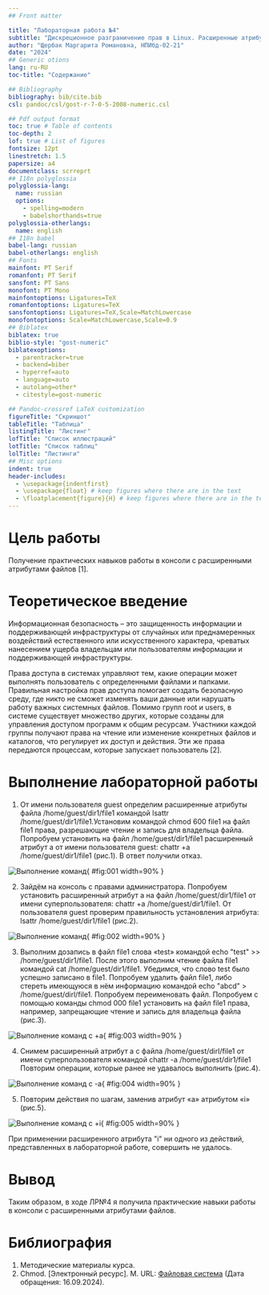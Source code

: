 ```yaml
---
## Front matter

title: "Лабораторная работа №4"
subtitle: "Дискреционное разграничение прав в Linux. Расширенные атрибуты"
author: "Щербак Маргарита Романовна, НПИбд-02-21"
date: "2024"
## Generic otions
lang: ru-RU
toc-title: "Содержание"

## Bibliography
bibliography: bib/cite.bib
csl: pandoc/csl/gost-r-7-0-5-2008-numeric.csl

## Pdf output format
toc: true # Table of contents
toc-depth: 2
lof: true # List of figures
fontsize: 12pt
linestretch: 1.5
papersize: a4
documentclass: scrreprt
## I18n polyglossia
polyglossia-lang:
  name: russian
  options:
	- spelling=modern
	- babelshorthands=true
polyglossia-otherlangs:
  name: english
## I18n babel
babel-lang: russian
babel-otherlangs: english
## Fonts
mainfont: PT Serif
romanfont: PT Serif
sansfont: PT Sans
monofont: PT Mono
mainfontoptions: Ligatures=TeX
romanfontoptions: Ligatures=TeX
sansfontoptions: Ligatures=TeX,Scale=MatchLowercase
monofontoptions: Scale=MatchLowercase,Scale=0.9
## Biblatex
biblatex: true
biblio-style: "gost-numeric"
biblatexoptions:
  - parentracker=true
  - backend=biber
  - hyperref=auto
  - language=auto
  - autolang=other*
  - citestyle=gost-numeric

## Pandoc-crossref LaTeX customization
figureTitle: "Скриншот"
tableTitle: "Таблица"
listingTitle: "Листинг"
lofTitle: "Список иллюстраций"
lotTitle: "Список таблиц"
lolTitle: "Листинги"
## Misc options
indent: true
header-includes:
  - \usepackage{indentfirst}
  - \usepackage{float} # keep figures where there are in the text
  - \floatplacement{figure}{H} # keep figures where there are in the text
---
```


# Цель работы

Получение практических навыков работы в консоли с расширенными атрибутами файлов [1].

# Теоретическое введение 

Информационная безопасность – это защищенность информации и поддерживающей инфраструктуры от случайных или преднамеренных воздействий естественного или искусственного характера, чреватых нанесением ущерба владельцам или пользователям информации и поддерживающей инфраструктуры.

Права доступа в системах управляют тем, какие операции может выполнять пользователь с определенными файлами и папками. Правильная настройка прав доступа помогает создать безопасную среду, где никто не сможет изменять ваши данные или нарушать работу важных системных файлов. Помимо групп root и users, в системе существует множество других, которые созданы для управления доступом программ к общим ресурсам. Участники каждой группы получают права на чтение или изменение конкретных файлов и каталогов, что регулирует их доступ и действия. Эти же права передаются процессам, которые запускает пользователь [2].

# Выполнение лабораторной работы

1. От имени пользователя guest определим расширенные атрибуты файла /home/guest/dir1/file1 командой lsattr /home/guest/dir1/file1.Установим командой chmod 600 file1 на файл file1 права, разрешающие чтение и запись для владельца файла. Попробуем установить на файл /home/guest/dir1/file1 расширенный атрибут a от имени пользователя guest: chattr +a /home/guest/dir1/file1 (рис.1). В ответ получили отказ.

![Выполнение команд](image/1.png){ #fig:001 width=90% }

2. Зайдём на консоль с правами администратора. Попробуем установить расширенный атрибут a на файл /home/guest/dir1/file1 от имени суперпользователя: chattr +a /home/guest/dir1/file1. От пользователя guest проверим правильность установления атрибута: lsattr /home/guest/dir1/file1 (рис.2).

![Выполнение команд](image/2.png){ #fig:002 width=90% }

3. Выполним дозапись в файл file1 слова «test» командой echo "test" >> /home/guest/dir1/file1. После этого выполним чтение файла file1 командой cat /home/guest/dir1/file1. Убедимся, что слово test было успешно записано в file1. Попробуем удалить файл file1, либо стереть имеющуюся в нём информацию командой echo "abcd" > /home/guest/dirl/file1. Попробуем переименовать файл. Попробуем с помощью команды chmod 000 file1 установить на файл file1 права, например, запрещающие чтение и запись для владельца файла (рис.3).

![Выполнение команд с +a](image/3.png){ #fig:003 width=90% }

4. Снимем расширенный атрибут a с файла /home/guest/dirl/file1 от имени суперпользователя командой chattr -a /home/guest/dir1/file1 Повторим операции, которые ранее не удавалось выполнить (рис.4).

![Выполнение команд с -a](image/4.png){ #fig:004 width=90% }

5. Повторим действия по шагам, заменив атрибут «a» атрибутом «i» (рис.5).

![Выполнение команд с +i](image/5.png){ #fig:005 width=90% }

При применении расширенного атрибута "i" ни одного из действий, представленных в лабораторной работе, совершить не удалось.

# Вывод
Таким образом, в ходе ЛР№4 я получила практические навыки работы в консоли с расширенными атрибутами файлов.

# Библиография

1. Методические материалы курса.
2. Chmod. [Электронный ресурс]. М. URL: [Файловая система](https://ru.wikipedia.org/wiki/Chmod) (Дата обращения: 16.09.2024).


